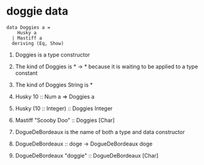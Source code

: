# doggie data

```
data Doggies a =
    Husky a
  | Mastiff a
  deriving (Eq, Show)
```

1) Doggies is a type constructor

2) The kind of Doggies is * -> * because it is waiting to be applied
   to a type constant

3) The kind of Doggies String is *

4) Husky 10 :: Num a => Doggies a

5) Husky (10 :: Integer) :: Doggies Integer

6) Mastiff "Scooby Doo" :: Doggies [Char]

7) DogueDeBordeaux is the name of both a type and data constructor

8) DogueDeBordeaux :: doge -> DogueDeBordeaux doge

9) DogueDeBordeaux "doggie" :: DogueDeBordeaux [Char]
